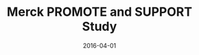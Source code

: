---
title: Merck PROMOTE and SUPPORT Study
articlename: >-
  Two Randomized Controlled Pilot Trials of Social Forces to Improve Statin Adherence among Patients with Diabetes
date: 2016-04-01
summary: >-
  Medication nonadherence is an important obstacle to cardiovascular disease management.
authors: >-
  Peter P. Reese, Judd B. Kessler, Jalpa A. Doshi, Joelle Friedman, Adam S. Mussell, Caroline Carney, Jingsan Zhu, Wenli Wang, Andrea Troxel, Peinie Young, Victor Lawnicki, Swapnil Rajpathak, Kevin Volpp
source: 'https://link.springer.com/article/10.1007%2Fs11606-015-3540-y'
journal: Ann Intern Med.
---